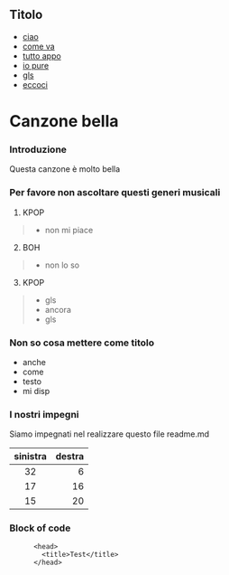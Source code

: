 ## Titolo

 - [ciao](https://youtu.be/uxpDa-c-4Mc?feature=shared)
 - [come va](https://youtu.be/xpVfcZ0ZcFM?feature=shared)
 - [tutto appo](https://youtu.be/JFm7YDVlqnI?feature=shared)
 - [io pure](https://youtu.be/COz9lDCFHjw?feature=shared)
 - [gls](https://youtu.be/xWggTb45brM?feature=shared)
 - [eccoci](https://youtu.be/-zzP29emgpg?feature=shared)

# Canzone bella

### Introduzione
Questa canzone è molto bella

### Per favore non ascoltare questi generi musicali

1. KPOP
> - non mi piace
2. BOH
> - non lo so
3.  KPOP
> - gls
> - ancora
> - gls

### Non so cosa mettere come titolo
- anche
- come
- testo
- mi disp

### I nostri impegni
Siamo impegnati nel realizzare questo file readme.md

|sinistra|destra|
|:---:|---:|
|32|6|
|17|16|
|15|20|

### Block of code

> <html>
          <head>
            <title>Test</title>
          </head>

